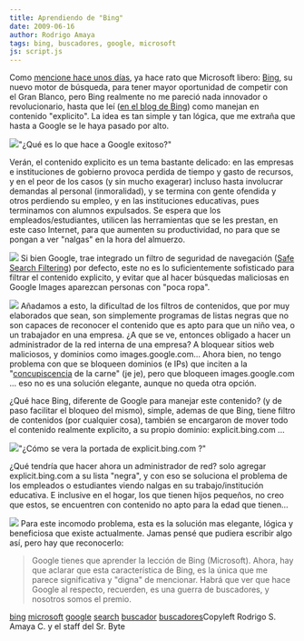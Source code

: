 ```yaml
---
title: Aprendiendo de "Bing"
date: 2009-06-16
author: Rodrigo Amaya
tags: bing, buscadores, google, microsoft
js: script.js
---
```


Como [mencione hace unos días](http://www.srbyte.com/2009/06/search-wars.html), ya
      hace rato que Microsoft libero: [Bing](http://www.blogger.com/www.bing.com), su nuevo motor de búsqueda, para
      tener mayor oportunidad de competir con el Gran Blanco, pero Bing realmente no me pareció nada
      innovador o revolucionario, hasta que leí ([en el blog de Bing](http://www.bing.com/community/blogs/search/archive/2009/06/12/safe-search-update.aspx)) como manejan en contenido "explicito". La idea es tan simple y tan
      lógica, que me extraña que hasta a Google se le haya pasado por alto.

[![](http://1.bp.blogspot.com/_ayvorITawE4/SjgVpm0gNTI/AAAAAAAACCA/b2AhmScDtu4/s320/searchmarketing.jpg)](http://1.bp.blogspot.com/_ayvorITawE4/SjgVpm0gNTI/AAAAAAAACCA/b2AhmScDtu4/s1600-h/searchmarketing.jpg)"¿Qué es lo que hace a
      Google exitoso?"

Verán, el
      contenido explicito es un tema bastante delicado: en las empresas e instituciones de gobierno
      provoca perdida de tiempo y gasto de recursos, y en el peor de los casos (y sin mucho
      exagerar) incluso hasta involucrar demandas al personal (inmoralidad), y se termina con gente
      ofendida y otros perdiendo su empleo, y en las instituciones educativas, pues terminamos con
      alumnos expulsados. Se espera que los empleados/estudiantes, utilicen las herramientas que se
      les prestan, en este caso Internet, para que aumenten su productividad, no para que se pongan
      a ver "nalgas" en la hora del almuerzo.

[![](http://3.bp.blogspot.com/_ayvorITawE4/SjgXmtBCHBI/AAAAAAAACCY/_HYvfauVHss/s320/worry+man+safe+search+BLOG.jpg)](http://3.bp.blogspot.com/_ayvorITawE4/SjgXmtBCHBI/AAAAAAAACCY/_HYvfauVHss/s1600-h/worry+man+safe+search+BLOG.jpg)
Si bien
      Google, trae integrado un filtro de seguridad de navegación ([Safe Search Filtering](http://www.google.com/support/websearch/bin/answer.py?hl=en&answer=35892)) por defecto, este no es lo suficientemente sofisticado para
      filtrar el contenido explicito, y evitar que al hacer búsquedas maliciosas en Google Images
      aparezcan personas con "poca ropa".

[![](http://1.bp.blogspot.com/_ayvorITawE4/SjgXmWox8-I/AAAAAAAACCQ/L6DkEFFvFmc/s320/worry+man+chinese+safe+search+ROK.jpg)](http://1.bp.blogspot.com/_ayvorITawE4/SjgXmWox8-I/AAAAAAAACCQ/L6DkEFFvFmc/s1600-h/worry+man+chinese+safe+search+ROK.jpg)
Añadamos a esto, la dificultad de los filtros de contenidos, que por muy elaborados que
      sean, son simplemente programas de listas negras que no son capaces de reconocer el contenido
      que es apto para que un niño vea, o un trabajador en una empresa. ¿A que se ve, entonces
      obligado a hacer un administrador de la red interna de una empresa? A bloquear sitios web
      maliciosos, y dominios como images.google.com... Ahora bien, no tengo problema con que se
      bloqueen dominios (e IPs) que inciten a la "[concupiscencia](http://es.wikipedia.org/wiki/Concupiscencia) de la carne"
      (je je), pero que bloqueen images.google.com ... eso no es una solución elegante, aunque no
      queda otra opción.

¿Qué hace Bing, diferente de Google para manejar
      este contenido? (y de paso facilitar el bloqueo del mismo), simple, ademas de que Bing, tiene
      filtro de contenidos (por cualquier cosa), también se encargaron de mover todo el contenido
      realmente explicito, a su propio dominio: explicit.bing.com ...

[![](http://1.bp.blogspot.com/_ayvorITawE4/SjgVpY9F8KI/AAAAAAAACBw/rCjFCLKhdzM/s320/article-0-051FF510000005DC-850_468x313.jpg)](http://1.bp.blogspot.com/_ayvorITawE4/SjgVpY9F8KI/AAAAAAAACBw/rCjFCLKhdzM/s1600-h/article-0-051FF510000005DC-850_468x313.jpg)"¿Cómo se vera la portada de
      explicit.bing.com ?"

¿Qué tendría
      que hacer ahora un administrador de red? solo agregar explicit.bing.com a su lista "negra", y
      con eso se soluciona el problema de los empleados o estudiantes viendo nalgas en su
      trabajo/institución educativa. E inclusive en el hogar, los que tienen hijos pequeños, no creo
      que estos, se encuentren con contenido no apto para la edad que tienen...

[![](http://3.bp.blogspot.com/_ayvorITawE4/SjgYSBt8HDI/AAAAAAAACCg/ct4Dc7KlwR8/s320/kids-computers.jpg)](http://3.bp.blogspot.com/_ayvorITawE4/SjgYSBt8HDI/AAAAAAAACCg/ct4Dc7KlwR8/s1600-h/kids-computers.jpg)
Para
      este incomodo problema, esta es la solución mas elegante, lógica y beneficiosa que existe
      actualmente. Jamas pensé que pudiera escribir algo así, pero hay que reconocerlo:

> Google tienes que aprender la lección de Bing
> (Microsoft).
Ahora, hay que aclarar que esta característica de Bing, es la
      única que me parece significativa y "digna" de mencionar. Habrá que ver que hace Google al
      respecto, recuerden, es una guerra de buscadores, y
      nosotros somos el premio.

[bing](http://www.blogalaxia.com/tags/bing) [microsoft](http://www.blogalaxia.com/tags/microsoft) [google](http://www.blogalaxia.com/tags/google) [search](http://www.blogalaxia.com/tags/search) [buscador](http://www.blogalaxia.com/tags/buscador) [buscadores](http://www.blogalaxia.com/tags/buscadores)Copyleft Rodrigo S. Amaya C. y el staff del Sr.
      Byte